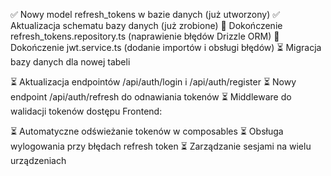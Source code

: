 ✅ Nowy model refresh_tokens w bazie danych (już utworzony)
✅ Aktualizacja schematu bazy danych (już zrobione)
🔄 Dokończenie refresh_tokens.repository.ts (naprawienie błędów Drizzle ORM)
🔄 Dokończenie jwt.service.ts (dodanie importów i obsługi błędów)
⏳ Migracja bazy danych dla nowej tabeli

⏳ Aktualizacja endpointów /api/auth/login i /api/auth/register
⏳ Nowy endpoint /api/auth/refresh do odnawiania tokenów
⏳ Middleware do walidacji tokenów dostępu
Frontend:

⏳ Automatyczne odświeżanie tokenów w composables
⏳ Obsługa wylogowania przy błędach refresh token
⏳ Zarządzanie sesjami na wielu urządzeniach